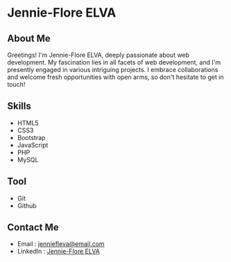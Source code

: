 # Jennie-Flore ELVA

## About Me
Greetings! I'm Jennie-Flore ELVA, deeply passionate about web development. My fascination lies in all facets of web development, and I'm presently engaged in various intriguing projects. I embrace collaborations and welcome fresh opportunities with open arms, so don't hesitate to get in touch!

## Skills
- HTML5
- CSS3
- Bootstrap
- JavaScript
- PHP
- MySQL

## Tool
- Git
- Github
  
## Contact Me
- Email : jenniefleva@email.com
- LinkedIn : [Jennie-Flore ELVA](https://www.linkedin.com/in/jennie-flore-elva-07261320a/)
